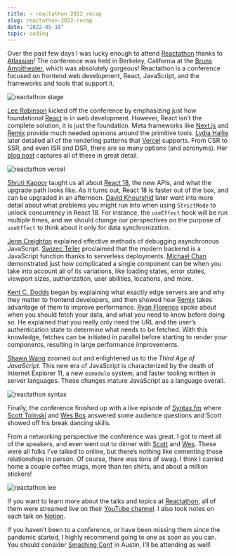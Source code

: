 ```yaml
---
title: ⚛️ reactathon 2022 recap
slug: reactathon-2022-recap
date: "2022-05-10"
topic: coding
---
```


Over the past few days I was lucky enough to attend [Reactathon][reactathon] thanks to [Atlassian][atlassian]! The conference was held in Berkeley, California at the [Bruns Ampitheater][bruns-ampitheater], which was absolutely gorgeous! Reactathon is a conference focused on frontend web development, React, JavaScript, and the frameworks and tools that support it.

![reactathon stage][reactathon-stage]

[Lee Robinson][lee-robinson] kicked off the conference by emphasizing just how foundational [React][react] is in web development. However, React isn’t the complete solution, it is just the foundation. Meta frameworks like [Next.js][next] and [Remix][remix] provide much needed opinions around the primitive tools. [Lydia Hallie][lydia-hallie] later detailed all of the rendering patterns that [Vercel][vercel] supports. From CSR to SSR, and even ISR and DSR, there are so many options (and acronyms). Her [blog post][rendering] captures all of these in great detail.

![reactathon vercel][reactathon-vercel]

[Shruti Kapoor][shruti-kapoor] taught us all about [React 18][react-18], the new APIs, and what the upgrade path looks like. As it turns out, React 18 is faster out of the box, and can be upgraded in an afternoon. [David Khourshid][david-khourshid] later went into more detail about what problems you might run into when using `StrictMode` to unlock concurrency in React 18. For instance, the `useEffect` hook will be run multiple times, and we should change our perspectives on the purpose of `useEffect` to think about it only for data synchronization.

[Jenn Creighton][jenn-creighton] explained effective methods of debugging asynchronous JavaScript. [Swizec Teller][swizec-teller] proclaimed that the modern backend is a JavaScript function thanks to serverless deployments. [Michael Chan][michael-chan] demonstrated just how complicated a single component can be when you take into account all of its variations, like loading states, error states, viewport sizes, authorization, user abilities, locations, and more.

[Kent C. Dodds][kent-c-dodds] began by explaining what exactly edge servers are and why they matter to frontend developers, and then showed how [Remix][remix] takes advantage of them to improve performance. [Ryan Florence][ryan-florence] spoke about when you should fetch your data, and what you need to know before doing so. He explained that you really only need the URL and the user’s authentication state to determine what needs to be fetched. With this knowledge, fetches can be initiated in parallel before starting to render your components, resulting in large performance improvements.

[Shawn Wang][shawn-wang] zoomed out and enlightened us to the _Third Age of JavaScript_. This new era of JavaScript is characterized by the death of Internet Explorer 11, a new `esmodule` system, and faster tooling written in server languages. These changes mature JavaScript as a language overall.

![reactathon syntax][reactathon-syntax]

Finally, the conference finished up with a live episode of [Syntax.fm][syntax] where [Scott Tolinski][scott-tolinski] and [Wes Bos][wes-bos] answered some audience questions and Scott showed off his break dancing skills.

From a networking perspective the conference was great. I got to meet all of the speakers, and even went out to dinner with [Scott][reactathon-scott] and [Wes][reactathon-wes]. These were all folks I’ve talked to online, but there’s nothing like cementing those relationships in person. Of course, there was tons of swag. I think I carried home a couple coffee mugs, more than ten shirts, and about a million stickers!

![reactathon lee][reactathon-lee]

If you want to learn more about the talks and topics at [Reactathon][reactathon], all of them were streamed live on their [YouTube channel][reactathon-youtube]. I also took notes on each talk on [Notion][reactathon-notes].

If you haven’t been to a conference, or have been missing them since the pandemic started, I highly recommend going to one as soon as you can. You should consider [Smashing Conf][smashing-conf] in Austin, I’ll be attending as well!

[reactathon-stage]: https://res.cloudinary.com/bradgarropy/image/upload/f_auto,q_auto/bradgarropy.com/posts/reactathon-stage.jpg
[reactathon-lee]: https://res.cloudinary.com/bradgarropy/image/upload/f_auto,q_auto/bradgarropy.com/posts/reactathon-lee.jpg
[reactathon-scott]: https://twitter.com/bradgarropy/status/1522277230809808904
[reactathon-wes]: https://twitter.com/bradgarropy/status/1522277417695412235
[reactathon-syntax]: https://res.cloudinary.com/bradgarropy/image/upload/f_auto,q_auto/bradgarropy.com/posts/reactathon-syntax.jpg
[reactathon-vercel]: https://res.cloudinary.com/bradgarropy/image/upload/f_auto,q_auto/bradgarropy.com/posts/reactathon-vercel.jpg
[reactathon]: https://www.reactathon.com
[atlassian]: https://www.atlassian.com
[bruns-ampitheater]: https://calshakes.org/experience/welcome-to-the-bruns
[lee-robinson]: https://twitter.com/leeerob
[react]: https://reactjs.org
[next]: https://nextjs.org
[remix]: https://remix.run
[lydia-hallie]: https://twitter.com/lydiahallie
[vercel]: https://vercel.com
[rendering]: https://www.lydiahallie.io/talks/rendering-patterns
[shruti-kapoor]: https://twitter.com/shrutikapoor08
[react-18]: https://reactjs.org/blog/2022/03/29/react-v18.html
[david-khourshid]: https://twitter.com/DavidKPiano
[jenn-creighton]: https://twitter.com/gurlcode
[swizec-teller]: https://twitter.com/Swizec
[michael-chan]: https://twitter.com/chantastic
[kent-c-dodds]: https://twitter.com/kentcdodds
[ryan-florence]: https://twitter.com/ryanflorence
[shawn-wang]: https://twitter.com/swyx
[syntax]: https://syntax.fm
[scott-tolinski]: https://twitter.com/stolinski
[wes-bos]: https://twitter.com/wesbos
[reactathon-youtube]: https://www.youtube.com/c/RealWorldReact
[reactathon-notes]: https://bradgarropy.notion.site/reactathon-8628d6eb7f2348e99b9b7a27883170b9
[smashing-conf]: https://smashingconf.com/austin-2022
